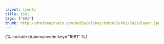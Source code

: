 ```yaml
--- 
layout: sieutv
title: 1681
tags: ["001"]
thumb: http://drainmainvein.com/media/videos/tmb/000/001/681/player.jpg
---
```

{% include drainmainvein key="1681" %} 
